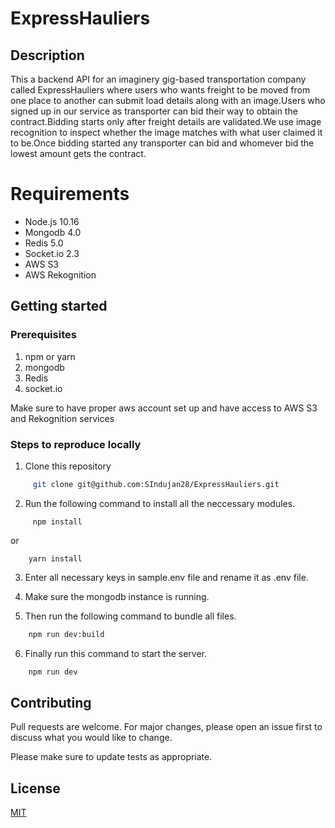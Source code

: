 # ExpressHauliers

## Description
This a backend API for an imaginery gig-based transportation company called ExpressHauliers where users who wants freight to be moved from one place to another can submit load details along with an image.Users who signed up in our service as transporter can bid their way to obtain the contract.Bidding starts only after freight details are validated.We use image recognition to inspect whether the image matches with what user claimed it to be.Once bidding started any transporter can bid and whomever bid the lowest amount gets the contract.

# Requirements
* Node.js 10.16
* Mongodb 4.0
* Redis 5.0
* Socket.io 2.3
* AWS S3
* AWS Rekognition


## Getting started

 ### Prerequisites
  1. npm or yarn
  2. mongodb
  3. Redis
  4. socket.io

Make sure to have proper aws account set up and have access to AWS S3 and Rekognition services 

 ### Steps to reproduce locally
  1. Clone this repository
```bash
     git clone git@github.com:SIndujan28/ExpressHauliers.git
```
  2. Run the following command to install all the neccessary modules.
```
     npm install
```
  or
```
    yarn install
```
  3. Enter all necessary keys in sample.env file and rename it as .env file.

  4. Make sure the mongodb instance is running.

  5. Then run the following command to bundle all files.
```bash
    npm run dev:build
```

  6. Finally run this command to start the server.
```bash
    npm run dev
```

## Contributing
Pull requests are welcome. For major changes, please open an issue first to discuss what you would like to change.

Please make sure to update tests as appropriate.

## License
[MIT](https://choosealicense.com/licenses/mit/)

